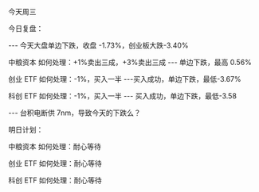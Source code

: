 今天周三

今日复盘：

--- 今天大盘单边下跌，收盘 -1.73%，创业板大跌-3.40%

中粮资本 如何处理：+1%卖出三成，+3%卖出三成 --- 单边下跌，最高 0.56%

创业 ETF 如何处理：-1%，买入一半 ---买入成功，单边下跌，最低-3.67%

科创 ETF 如何处理：-1%，买入一半 --- 买入成功，单边下跌，最低-3.58

--- 台积电断供 7nm，导致今天的下跌么？

明日计划：

中粮资本 如何处理：耐心等待

创业 ETF 如何处理：耐心等待

科创 ETF 如何处理：耐心等待
